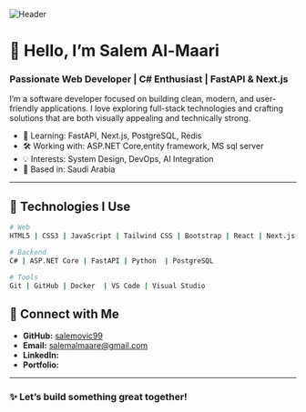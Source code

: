 ![Header](https://via.placeholder.com/1000x200.png?text=Welcome+to+Salem+Almaare%27s+GitHub)

# 👋 Hello, I’m Salem Al-Maari
### Passionate Web Developer | C# Enthusiast | FastAPI & Next.js 

I’m a software developer focused on building clean, modern, and user-friendly applications. I love exploring full-stack technologies and crafting solutions that are both visually appealing and technically strong.

- 🧠 Learning: FastAPI, Next.js, PostgreSQL, Redis
- 🛠 Working with:  ASP.NET Core,entity framework, MS sql server
- 💡 Interests: System Design, DevOps, AI Integration
- 📍 Based in: Saudi Arabia

---

## 🚀 Technologies I Use

```bash
# Web
HTML5 | CSS3 | JavaScript | Tailwind CSS | Bootstrap | React | Next.js

# Backend
C# | ASP.NET Core | FastAPI | Python  | PostgreSQL

# Tools
Git | GitHub | Docker  | VS Code | Visual Studio
```

## 🔗 Connect with Me

- **GitHub:** [salemovic99](https://github.com/salemovic99)  
- **Email:** salemalmaare@gmail.com
- **LinkedIn:** 
- **Portfolio:** 

---

### ✨ Let’s build something great together!
